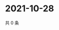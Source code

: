 # 2021-10-28

共 0 条

<!-- BEGIN -->
<!-- 最后更新时间 Thu Oct 28 2021 13:13:32 GMT+0800 (China Standard Time) -->

<!-- END -->

